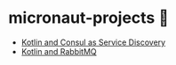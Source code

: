 # micronaut-projects 🚀

- [Kotlin and Consul as Service Discovery](https://github.com/danielmasegosa/micronaut-projects/tree/master/kotlin-consul-service-discovery)
- [Kotlin and RabbitMQ](https://github.com/danielmasegosa/micronaut-projects/tree/master/kotlin-rabbitMQ)
